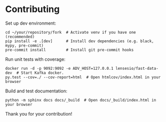 # Contributing

Set up dev environment:
```shell
cd ~/your/repository/fork  # Activate venv if you have one (recommended)
pip install -e .[dev]      # Install dev dependencies (e.g. black, mypy, pre-commit)
pre-commit install         # Install git pre-commit hooks
```

Run unit tests with coverage:

```shell
docker run -d -p 9092:9092 -e ADV_HOST=127.0.0.1 lensesio/fast-data-dev  # Start Kafka docker.
py.test --cov=./ --cov-report=html  # Open htmlcov/index.html in your browser
```

Build and test documentation:

```shell
python -m sphinx docs docs/_build  # Open docs/_build/index.html in your browser
```

Thank you for your contribution!
